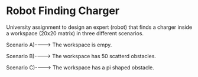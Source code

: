 # Robot Finding Charger
University assignment to design an expert (robot) 
that finds a charger inside a workspace (20x20 matrix) 
in three different scenarios.

Scenario A)----> The workspace is empy.

Scenario B)----> The workspace has 50 scatterd obstacles.

Scenario C)----> The workspace has a pi shaped obstacle.
